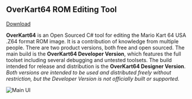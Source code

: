 ## OverKart64 ROM Editing Tool

[Download](http://www.mediafire.com/file/07ltvj627nh8ju2/OverKart64_Designer_Edition.zip)

**OverKart64** is an Open Sourced C# tool for editing the Mario Kart 64 USA .Z64 format ROM image. It is a contribution of knowledge from multiple people. There are two product versions, both free and open sourced. The main build is the **OverKart64 Developer Version**, which features the full toolset including several debugging and untested toolsets. The build intended for release and distribution is the **OverKart64 Designer Version**. *Both versions are intended to be used and distributed freely without restriction, but the Developer Version is not officially built or supported.*

![Main UI](https://www.mediafire.com/convkey/5da6/1k5745y6adxxcah6g.jpg)
